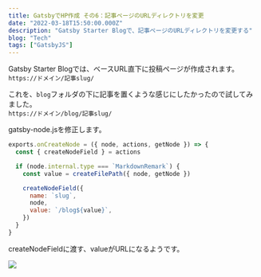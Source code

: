 ```yaml
---
title: GatsbyでHP作成 その6：記事ページのURLディレクトリを変更
date: "2022-03-18T15:50:00.000Z"
description: "Gatsby Starter Blogで、記事ページのURLディレクトリを変更する"
blog: "Tech"
tags: ["GatsbyJS"]
---
```


Gatsby Starter Blogでは、ベースURL直下に投稿ページが作成されます。  
`https://ドメイン/記事slug/`

これを、`blog`フォルダの下に記事を置くような感じにしたかったので試してみました。  
`https://ドメイン/blog/記事slug/`


gatsby-node.jsを修正します。
```jsx
exports.onCreateNode = ({ node, actions, getNode }) => {
  const { createNodeField } = actions

  if (node.internal.type === `MarkdownRemark`) {
    const value = createFilePath({ node, getNode })

    createNodeField({
      name: `slug`,
      node,
      value: `/blog${value}`,
    })
  }
}
```
createNodeFieldに渡す、valueがURLになるようです。


![](https://i.gyazo.com/cecba23831ea62268fb1f90b8a30101a.png)

